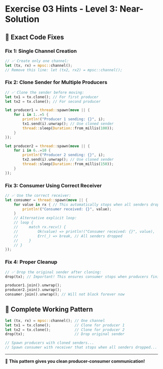 # Exercise 03 Hints - Level 3: Near-Solution

## 🎯 Exact Code Fixes

### Fix 1: Single Channel Creation
```rust
// ✅ Create only one channel:
let (tx, rx) = mpsc::channel();
// Remove this line: let (tx2, rx2) = mpsc::channel();
```

### Fix 2: Clone Sender for Multiple Producers
```rust
// ✅ Clone the sender before moving:
let tx1 = tx.clone(); // For first producer
let tx2 = tx.clone(); // For second producer

let producer1 = thread::spawn(move || {
    for i in 1..=5 {
        println!("Producer 1 sending: {}", i);
        tx1.send(i).unwrap(); // Use cloned sender
        thread::sleep(Duration::from_millis(100));
    }
});

let producer2 = thread::spawn(move || {
    for i in 6..=10 {
        println!("Producer 2 sending: {}", i);
        tx2.send(i).unwrap(); // Use cloned sender
        thread::sleep(Duration::from_millis(150));
    }
});
```

### Fix 3: Consumer Using Correct Receiver
```rust
// ✅ Use the correct receiver:
let consumer = thread::spawn(move || {
    for value in rx { // This automatically stops when all senders dropped
        println!("Consumer received: {}", value);
    }
    // Alternative explicit loop:
    // loop {
    //     match rx.recv() {
    //         Ok(value) => println!("Consumer received: {}", value),
    //         Err(_) => break, // All senders dropped
    //     }
    // }
});
```

### Fix 4: Proper Cleanup
```rust
// ✅ Drop the original sender after cloning:
drop(tx); // Important! This ensures consumer stops when producers finish

producer1.join().unwrap();
producer2.join().unwrap();
consumer.join().unwrap(); // Will not block forever now
```

## 🔑 Complete Working Pattern
```rust
let (tx, rx) = mpsc::channel(); // One channel
let tx1 = tx.clone();           // Clone for producer 1
let tx2 = tx.clone();           // Clone for producer 2
drop(tx);                       // Drop original sender

// Spawn producers with cloned senders...
// Spawn consumer with receiver that stops when all senders dropped...
```

---

🎉 **This pattern gives you clean producer-consumer communication!**